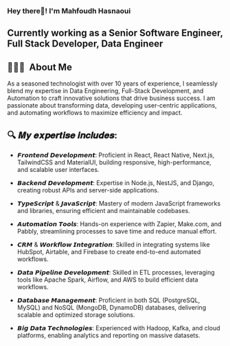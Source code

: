<h3> Hey there👋! I'm Mahfoudh Hasnaoui</h2>
<h2> Currently working as a Senior Software Engineer, Full Stack Developer, Data Engineer </h2>

## 👨🏻‍💻 &nbsp;About Me 
As a seasoned technologist with over 10 years of experience, I seamlessly blend my expertise in Data Engineering, Full-Stack Development, and Automation to craft innovative solutions that drive business success. I am passionate about transforming data, developing user-centric applications, and automating workflows to maximize efficiency and impact.

## 🔍 𝑴𝒚 𝒆𝒙𝒑𝒆𝒓𝒕𝒊𝒔𝒆 𝒊𝒏𝒄𝒍𝒖𝒅𝒆𝒔:
- 𝙁𝙧𝙤𝙣𝙩𝙚𝙣𝙙 𝘿𝙚𝙫𝙚𝙡𝙤𝙥𝙢𝙚𝙣𝙩: Proficient in React, React Native, Next.js, TailwindCSS and MaterialUI, building responsive, high-performance, and scalable user interfaces.
- 𝘽𝙖𝙘𝙠𝙚𝙣𝙙 𝘿𝙚𝙫𝙚𝙡𝙤𝙥𝙢𝙚𝙣𝙩: Expertise in Node.js, NestJS, and Django, creating robust APIs and server-side applications.
- 𝙏𝙮𝙥𝙚𝙎𝙘𝙧𝙞𝙥𝙩 & 𝙅𝙖𝙫𝙖𝙎𝙘𝙧𝙞𝙥𝙩: Mastery of modern JavaScript frameworks and libraries, ensuring efficient and maintainable codebases.

- 𝘼𝙪𝙩𝙤𝙢𝙖𝙩𝙞𝙤𝙣 𝙏𝙤𝙤𝙡𝙨: Hands-on experience with Zapier, Make.com, and Pabbly, streamlining processes to save time and reduce manual effort.
- 𝘾𝙍𝙈 & 𝙒𝙤𝙧𝙠𝙛𝙡𝙤𝙬 𝙄𝙣𝙩𝙚𝙜𝙧𝙖𝙩𝙞𝙤𝙣: Skilled in integrating systems like HubSpot, Airtable, and Firebase to create end-to-end automated workflows.

- 𝘿𝙖𝙩𝙖 𝙋𝙞𝙥𝙚𝙡𝙞𝙣𝙚 𝘿𝙚𝙫𝙚𝙡𝙤𝙥𝙢𝙚𝙣𝙩: Skilled in ETL processes, leveraging tools like Apache Spark, Airflow, and AWS to build efficient data workflows.
- 𝘿𝙖𝙩𝙖𝙗𝙖𝙨𝙚 𝙈𝙖𝙣𝙖𝙜𝙚𝙢𝙚𝙣𝙩: Proficient in both SQL (PostgreSQL, MySQL) and NoSQL (MongoDB, DynamoDB) databases, delivering scalable and optimized storage solutions.
- 𝘽𝙞𝙜 𝘿𝙖𝙩𝙖 𝙏𝙚𝙘𝙝𝙣𝙤𝙡𝙤𝙜𝙞𝙚𝙨: Experienced with Hadoop, Kafka, and cloud platforms, enabling analytics and reporting on massive datasets.
